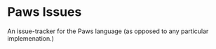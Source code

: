 Paws Issues
===========

An issue-tracker for the Paws language (as opposed to any particular implemenation.)
